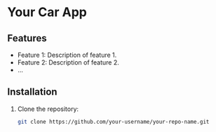 # Your Car App 




## Features

- Feature 1: Description of feature 1.
- Feature 2: Description of feature 2.
- ...

## Installation

1. Clone the repository:

   ```bash
   git clone https://github.com/your-username/your-repo-name.git
